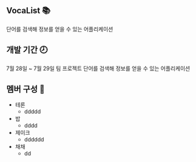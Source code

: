## VocaList 📚
단어를 검색해 정보를 얻을 수 있는 어플리케이션 

## 개발 기간 🕗
7월 28일 ~  7월 29일 
팀 프로젝트 
단어를 검색해 정보를 얻을 수 있는 어플리케이션 
## 멤버 구성 👥
- 테론
  - ddddd
- 밥
   - dddd
- 제이크
  - dddddd
- 채채
  - dd



